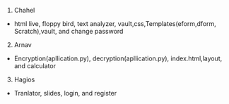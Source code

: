 1. Chahel
- html live, floppy bird, text analyzer, vault,css,Templates(eform,dform, Scratch),vault, and change password
2. Arnav
- Encryption(apllication.py), decryption(apllication.py), index.html,layout, and calculator
3. Hagios
- Tranlator, slides, login, and register
